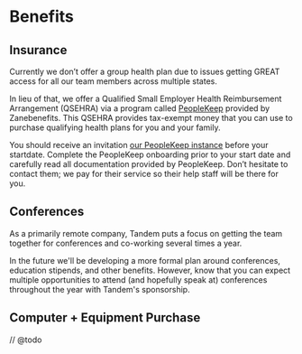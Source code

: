 Benefits
========

Insurance
---------

Currently we don’t offer a group health plan due to issues getting GREAT access for all our team members across multiple states.

In lieu of that, we offer a Qualified Small Employer Health Reimbursement Arrangement (QSEHRA) via a program called [PeopleKeep](https://www.peoplekeep.com/) provided by Zanebenefits. This QSEHRA provides tax-exempt money that you can use to purchase qualifying health plans for you and your family.

You should receive an invitation [our PeopleKeep instance](https://tandem.peoplekeep.com/login) before your startdate. Complete the PeopleKeep onboarding prior to your start date and carefully read all documentation provided by PeopleKeep. Don’t hesitate to contact them; we pay for their service so their help staff will be there for you.

Conferences
-----------

As a primarily remote company, Tandem puts a focus on getting the team together for conferences and co-working several times a year.

In the future we'll be developing a more formal plan around conferences, education stipends, and other benefits. However, know that you can expect multiple opportunities to attend (and hopefully speak at) conferences throughout the year with Tandem's sponsorship.

Computer + Equipment Purchase
-----------------------------

// @todo
